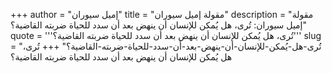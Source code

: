 +++
author = "إميل سيوران"
title = "مقولة إميل سيوران"
description = "مقولة إميل سيوران: تُرى، هل يُمكن للإنسان أن ينهض بعد أن سدد للحياة ضربته القاضية؟"
quote = '''تُرى، هل يُمكن للإنسان أن ينهض بعد أن سدد للحياة ضربته القاضية؟''' 
slug = "تُرى-هل-يُمكن-للإنسان-أن-ينهض-بعد-أن-سدد-للحياة-ضربته-القاضية؟"
+++
تُرى، هل يُمكن للإنسان أن ينهض بعد أن سدد للحياة ضربته القاضية؟
